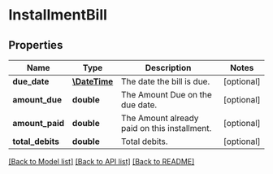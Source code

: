# InstallmentBill

## Properties
Name | Type | Description | Notes
------------ | ------------- | ------------- | -------------
**due_date** | [**\DateTime**](\DateTime.md) | The date the bill is due. | [optional] 
**amount_due** | **double** | The Amount Due on the due date. | [optional] 
**amount_paid** | **double** | The Amount already paid on this installment. | [optional] 
**total_debits** | **double** | Total debits. | [optional] 

[[Back to Model list]](../README.md#documentation-for-models) [[Back to API list]](../README.md#documentation-for-api-endpoints) [[Back to README]](../README.md)


